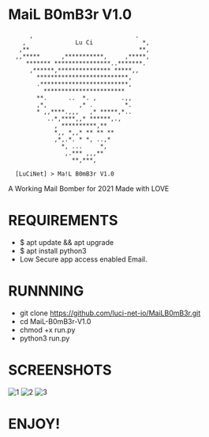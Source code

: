 # MaiL B0mB3r V1.0
          ,                             .         
        ,              Lu Ci              *,      
       ,**                               **,      
      ,,*****      ,***********,     ,*****,      
         ******* ****************..*******.       
          ,******,*************** *****,,         
            **************************,           
            .*************************,           
              ***********************             
            **.      ..  *. ,       .,,           
            ,*,         ,* .         *.           
            * ,,****.,,,   ,* *****,*..           
               ..*,****,,* ******,.,              
                 , **********,**                  
                 *,, *,,* ** ** **                
                 ,*,.*. * *, ..,*                 
                   *, ...     *,                  
                    ,.*** ,,,**                   
                      **,***,                      
                      
      [LuCiNet] > Ma!L B0mB3r V1.0


A Working Mail Bomber for 2021
Made with LOVE

# REQUIREMENTS
* $ apt update && apt upgrade
* $ apt install python3
* Low Secure app access enabled Email.

# RUNNNING
* git clone https://github.com/luci-net-io/MaiLB0mB3r.git
* cd MaiL-B0mB3r-V1.0
* chmod +x run.py
* python3 run.py

# SCREENSHOTS



![1](https://user-images.githubusercontent.com/91286508/135711142-58d6cb54-84e0-47ec-9c95-f1e4585c577b.png)
![2](https://user-images.githubusercontent.com/91286508/135711145-d5c276bb-1e89-456f-ad54-20de9239a379.png)
![3](https://user-images.githubusercontent.com/91286508/135711147-110809a1-c9dc-475c-bdaa-6b2a810621fc.png)

# ENJOY!
